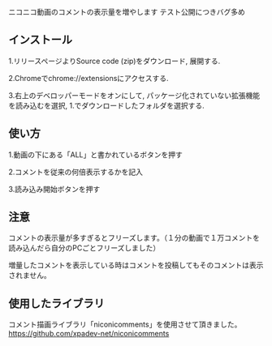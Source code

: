 ニコニコ動画のコメントの表示量を増やします
テスト公開につきバグ多め

## インストール
1.リリースページよりSource code (zip)をダウンロード, 展開する.

2.Chromeでchrome://extensionsにアクセスする.

3.右上のデベロッパーモードをオンにして, パッケージ化されていない拡張機能を読み込むを選択, 1.でダウンロードしたフォルダを選択する.

## 使い方
1.動画の下にある「ALL」と書かれているボタンを押す

2.コメントを従来の何倍表示するかを記入

3.読み込み開始ボタンを押す


## 注意
コメントの表示量が多すぎるとフリーズします。（１分の動画で１万コメントを読み込んだら自分のPCごとフリーズしました）

増量したコメントを表示している時はコメントを投稿してもそのコメントは表示されません。

## 使用したライブラリ
コメント描画ライブラリ「niconicomments」を使用させて頂きました。
https://github.com/xpadev-net/niconicomments
